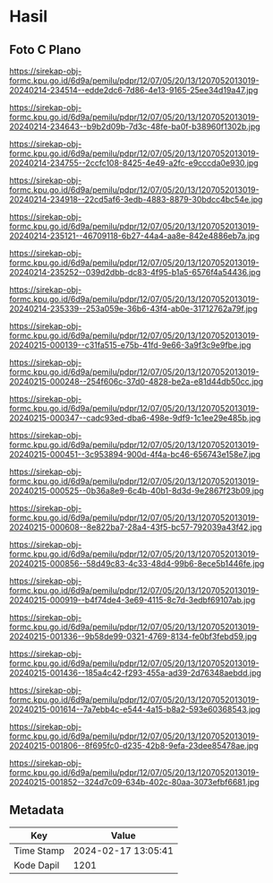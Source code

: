 # Hasil

## Foto C Plano

https://sirekap-obj-formc.kpu.go.id/6d9a/pemilu/pdpr/12/07/05/20/13/1207052013019-20240214-234514--edde2dc6-7d86-4e13-9165-25ee34d19a47.jpg

https://sirekap-obj-formc.kpu.go.id/6d9a/pemilu/pdpr/12/07/05/20/13/1207052013019-20240214-234643--b9b2d09b-7d3c-48fe-ba0f-b38960f1302b.jpg

https://sirekap-obj-formc.kpu.go.id/6d9a/pemilu/pdpr/12/07/05/20/13/1207052013019-20240214-234755--2ccfc108-8425-4e49-a2fc-e9cccda0e930.jpg

https://sirekap-obj-formc.kpu.go.id/6d9a/pemilu/pdpr/12/07/05/20/13/1207052013019-20240214-234918--22cd5af6-3edb-4883-8879-30bdcc4bc54e.jpg

https://sirekap-obj-formc.kpu.go.id/6d9a/pemilu/pdpr/12/07/05/20/13/1207052013019-20240214-235121--46709118-6b27-44a4-aa8e-842e4886eb7a.jpg

https://sirekap-obj-formc.kpu.go.id/6d9a/pemilu/pdpr/12/07/05/20/13/1207052013019-20240214-235252--039d2dbb-dc83-4f95-b1a5-6576f4a54436.jpg

https://sirekap-obj-formc.kpu.go.id/6d9a/pemilu/pdpr/12/07/05/20/13/1207052013019-20240214-235339--253a059e-36b6-43f4-ab0e-31712762a79f.jpg

https://sirekap-obj-formc.kpu.go.id/6d9a/pemilu/pdpr/12/07/05/20/13/1207052013019-20240215-000139--c31fa515-e75b-41fd-9e66-3a9f3c9e9fbe.jpg

https://sirekap-obj-formc.kpu.go.id/6d9a/pemilu/pdpr/12/07/05/20/13/1207052013019-20240215-000248--254f606c-37d0-4828-be2a-e81d44db50cc.jpg

https://sirekap-obj-formc.kpu.go.id/6d9a/pemilu/pdpr/12/07/05/20/13/1207052013019-20240215-000347--cadc93ed-dba6-498e-9df9-1c1ee29e485b.jpg

https://sirekap-obj-formc.kpu.go.id/6d9a/pemilu/pdpr/12/07/05/20/13/1207052013019-20240215-000451--3c953894-900d-4f4a-bc46-656743e158e7.jpg

https://sirekap-obj-formc.kpu.go.id/6d9a/pemilu/pdpr/12/07/05/20/13/1207052013019-20240215-000525--0b36a8e9-6c4b-40b1-8d3d-9e2867f23b09.jpg

https://sirekap-obj-formc.kpu.go.id/6d9a/pemilu/pdpr/12/07/05/20/13/1207052013019-20240215-000608--8e822ba7-28a4-43f5-bc57-792039a43f42.jpg

https://sirekap-obj-formc.kpu.go.id/6d9a/pemilu/pdpr/12/07/05/20/13/1207052013019-20240215-000856--58d49c83-4c33-48d4-99b6-8ece5b1446fe.jpg

https://sirekap-obj-formc.kpu.go.id/6d9a/pemilu/pdpr/12/07/05/20/13/1207052013019-20240215-000919--b4f74de4-3e69-4115-8c7d-3edbf69107ab.jpg

https://sirekap-obj-formc.kpu.go.id/6d9a/pemilu/pdpr/12/07/05/20/13/1207052013019-20240215-001336--9b58de99-0321-4769-8134-fe0bf3febd59.jpg

https://sirekap-obj-formc.kpu.go.id/6d9a/pemilu/pdpr/12/07/05/20/13/1207052013019-20240215-001436--185a4c42-f293-455a-ad39-2d76348aebdd.jpg

https://sirekap-obj-formc.kpu.go.id/6d9a/pemilu/pdpr/12/07/05/20/13/1207052013019-20240215-001614--7a7ebb4c-e544-4a15-b8a2-593e60368543.jpg

https://sirekap-obj-formc.kpu.go.id/6d9a/pemilu/pdpr/12/07/05/20/13/1207052013019-20240215-001806--8f695fc0-d235-42b8-9efa-23dee85478ae.jpg

https://sirekap-obj-formc.kpu.go.id/6d9a/pemilu/pdpr/12/07/05/20/13/1207052013019-20240215-001852--324d7c09-634b-402c-80aa-3073efbf6681.jpg


## Metadata

| Key        | Value               |
| ---------- | ------------------- |
| Time Stamp | 2024-02-17 13:05:41 |
| Kode Dapil | 1201                |



